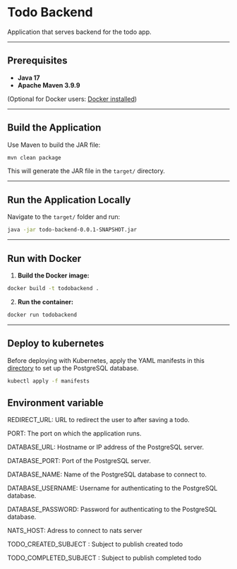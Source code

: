 # Todo Backend

Application that serves backend for the todo app.

---

## Prerequisites

* **Java 17**
* **Apache Maven 3.9.9**

(Optional for Docker users: [Docker installed](https://docs.docker.com/get-docker/))

---

## Build the Application

Use Maven to build the JAR file:

```bash
mvn clean package
```

This will generate the JAR file in the `target/` directory.

---

## Run the Application Locally

Navigate to the `target/` folder and run:

```bash
java -jar todo-backend-0.0.1-SNAPSHOT.jar
```

---

## Run with Docker

1. **Build the Docker image:**

```bash
docker build -t todobackend .
```

2. **Run the container:**

```bash
docker run todobackend
```

---

## Deploy to kubernetes

Before deploying with Kubernetes, apply the YAML manifests in this [directory](../postgres-db) to set up the PostgreSQL database.

```bash
kubectl apply -f manifests
```

## Environment variable

REDIRECT_URL: URL to redirect the user to after saving a todo.

PORT: The port on which the application runs.

DATABASE_URL: Hostname or IP address of the PostgreSQL server.

DATABASE_PORT: Port of the PostgreSQL server.

DATABASE_NAME: Name of the PostgreSQL database to connect to.

DATABASE_USERNAME: Username for authenticating to the PostgreSQL database.

DATABASE_PASSWORD: Password for authenticating to the PostgreSQL database.

NATS_HOST: Adress to connect to nats server

TODO_CREATED_SUBJECT : Subject to publish created todo

TODO_COMPLETED_SUBJECT : Subject to publish completed todo

